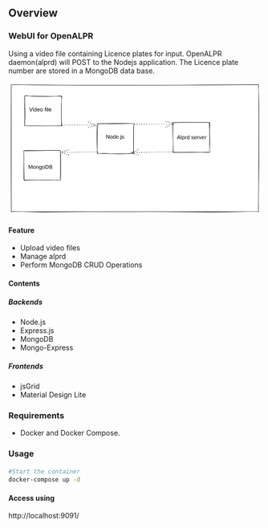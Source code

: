 ## Overview 
### WebUI for OpenALPR 

Using a video file containing Licence plates for input.
OpenALPR daemon(alprd)  will POST to the Nodejs application. 
The Licence plate number are stored in a MongoDB data base.

![alt tag](public/images/db-admin.png ) 
#### Feature
- Upload video files
- Manage alprd 
- Perform MongoDB CRUD Operations

#### Contents

##### Backends
- Node.js
- Express.js
- MongoDB
- Mongo-Express
##### Frontends
- jsGrid
- Material Design Lite 
### Requirements
- Docker and Docker Compose.
### Usage
``` bash
#Start the container
docker-compose up -d               
```
#### Access using
http://localhost:9091/
